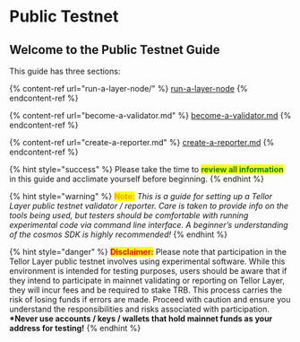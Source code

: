 # Public Testnet

## Welcome to the Public Testnet Guide

This guide has three sections:

{% content-ref url="run-a-layer-node/" %}
[run-a-layer-node](run-a-layer-node/)
{% endcontent-ref %}

{% content-ref url="become-a-validator.md" %}
[become-a-validator.md](become-a-validator.md)
{% endcontent-ref %}

{% content-ref url="create-a-reporter.md" %}
[create-a-reporter.md](create-a-reporter.md)
{% endcontent-ref %}

{% hint style="success" %}
Please take the time to <mark style="color:green;">**review all information**</mark> in this guide and acclimate yourself before beginning.
{% endhint %}

{% hint style="warning" %}
<mark style="color:orange;">**Note:**</mark> _This is a guide for setting up a Tellor Layer public testnet validator / reporter. Care is taken to provide info on the tools being used, but testers should be comfortable with running experimental code via command line interface. A beginner’s understanding of the cosmos SDK is highly recommended!_
{% endhint %}

{% hint style="danger" %}
<mark style="color:red;">**Disclaimer:**</mark> Please note that participation in the Tellor Layer public testnet involves using experimental software. While this environment is intended for testing purposes, users should be aware that if they intend to participate in mainnet validating or reporting on Tellor Layer, they will incur fees and be required to stake TRB. This process carries the risk of losing funds if errors are made. Proceed with caution and ensure you understand the responsibilities and risks associated with participation.  **\*Never use accounts / keys / wallets that hold mainnet funds as your address for testing!**
{% endhint %}

